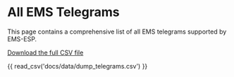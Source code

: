 # All EMS Telegrams

This page contains a comprehensive list of all EMS telegrams supported by EMS-ESP.

[Download the full CSV file](data/dump_telegrams.csv)

{{ read_csv('docs/data/dump_telegrams.csv') }}
